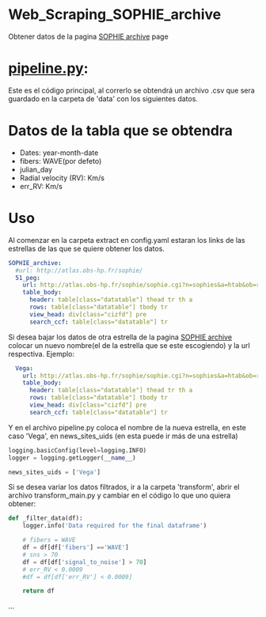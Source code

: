 # Web_Scraping_SOPHIE_archive
Obtener datos de la pagina [SOPHIE archive](http://atlas.obs-hp.fr/sophie/) page

# [pipeline.py](https://github.com/aldairpr/Web_Scraping_SOPHIE_archive):
Este es el código principal, al correrlo se obtendrá un archivo .csv que sera guardado en la carpeta de 'data' con los siguientes datos.

# Datos de la tabla que se obtendra
- Dates: year-month-date
- fibers: WAVE(por defeto)
- julian_day
- Radial velocity (RV): Km/s
- err_RV: Km/s

# Uso
Al comenzar en la carpeta extract en config.yaml estaran los links de las estrellas de las que se quiere obtener los datos.
``` yaml
SOPHIE_archive:
  #url: http://atlas.obs-hp.fr/sophie/
  51_peg:
    url: http://atlas.obs-hp.fr/sophie/sophie.cgi?n=sophies&a=htab&ob=ra,seq&c=o&o=51%20peg
    table_body:
      header: table[class="datatable"] thead tr th a
      rows: table[class="datatable"] tbody tr
      view_head: div[class="cizfd"] pre
      search_ccf: table[class="datatable"] tr
```
Si desea bajar los datos de otra estrella de la pagina [SOPHIE archive](http://atlas.obs-hp.fr/sophie/) colocar un nuevo nombre(el de la estrella que se este escogiendo) y la url respectiva. Ejemplo:
``` yaml
  Vega:
    url: http://atlas.obs-hp.fr/sophie/sophie.cgi?n=sophies&a=htab&ob=ra,seq&c=o&o=Vega
    table_body:
      header: table[class="datatable"] thead tr th a
      rows: table[class="datatable"] tbody tr
      view_head: div[class="cizfd"] pre
      search_ccf: table[class="datatable"] tr
```
Y en el archivo pipeline.py coloca el nombre de la nueva estrella, en este caso 'Vega', en news_sites_uids (en esta puede ir más de una estrella)
``` py
logging.basicConfig(level=logging.INFO)
logger = logging.getLogger(__name__)

news_sites_uids = ['Vega']
```
Si se desea variar los datos filtrados, ir a la carpeta 'transform', abrir el archivo transform_main.py y cambiar en el código lo que uno quiera obtener:
``` py
def _filter_data(df):
    logger.info('Data required for the final dataframe')

    # fibers = WAVE
    df = df[df['fibers'] =='WAVE']
    # sns > 70
    df = df[df['signal_to_noise'] > 70]
    # err_RV < 0.0009
    #df = df[df['err_RV'] < 0.0009]

    return df
```
...